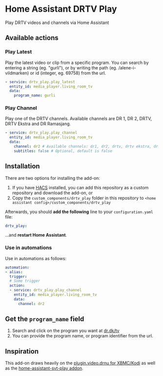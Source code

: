 # Home Assistant DRTV Play

Play DRTV videos and channels via Home Assistant

## Available actions

### Play Latest
Play the latest video or clip from a specific program. You can search by entering a string (eg. "gurli"), or by writing the path (eg. /alene-i-vildmarken) or id (integer, eg. 69758) from the url. 
```yaml
- service: drtv_play.play_latest
  entity_id: media_player.living_room_tv
  data:
    program_name: gurli
```

### Play Channel
Play one of the DRTV channels. Available channels are DR 1, DR 2, DRTV, DRTV Ekstra and DR Ramasjang.
```yaml
- service: drtv_play.play_channel
  entity_id: media_player.living_room_tv
  data:
    channel: dr2 # Available channels: dr1, dr2, drtv, drtv ekstra, dr ramasjang
    subtitles: false # Optional, default is false
```

## Installation

There are two options for installing the add-on:

1. If you have [HACS](https://hacs.xyz/) installed, you can add this repository as a custom repository and download the add-on, or
2. Copy the `custom_components/drtv_play` folder in this repository to `<home assistant config>/custom_components/drtv_play`

Afterwards, you should **add the following** line to your `configuration.yaml` file:
```yaml
drtv_play:
```
...and **restart Home Assistant**.

### Use in automations

Use in automations as follows:
```yaml
automation:
- alias:
  trigger:
  # Some trigger
  action:
  - service: drtv_play.play_channel
    entity_id: media_player.living_room_tv
    data:
      channel: dr2
```

## Get the `program_name` field

1. Search and click on the program you want at [dr.dk/tv](https://www.dr.dk/tv)
2. You can provide the program name, or program identifier from the url.

## Inspiration

This add-on draws heavily on the [plugin.video.drnu for XBMC/Kodi](https://github.com/TermeHansen/plugin.video.drnu) as well as the [home-assistant-svt-play addon](https://github.com/lindell/home-assistant-svt-play).
